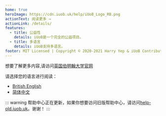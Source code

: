```yaml
---
home: true
heroImage: https://cdn.iuob.uk/help/iUoB_Logo_RB.png
actionText: 阅读更多 →
actionLink: /details/
features:
  - title: 公益性
    details: iUoB是一个完全的公益项目。
  - title: 多语言
    details: iUoB支持多语言。
footer: MIT Licensed | Copyright © 2020-2021 Harry Yep & iUoB Contributors. All rights reserved.
---
```


想要了解更多内容,请访问[英国伯明翰大学官网](https://www.birmingham.ac.uk/)

请选择您的语言进行阅读：
- [British English](https://en.help.iuob.uk/)
- [简体中文](./)

::: warning
帮助中心正在更新，如果你想要访问旧版帮助中心，请访问[help-old.iuob.uk](https://help-old.iuob.uk/)。谢谢！
:::